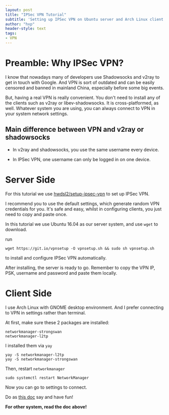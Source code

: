 ```yaml
---
layout: post
title: "IPSec VPN Tutorial"
subtitle: 'Setting up IPSec VPN on Ubuntu server and Arch Linux client'
author: "hxp"
header-style: text
tags:
- VPN
---
```


# Preamble: Why IPSec VPN? #

I know that nowadays many of developers use Shadowsocks and v2ray to get in touch with Google. And VPN is sort of outdated and can be easily censored and banned in mainland China, especially before some big events.

But, having a real VPN is really convenient. You don't need to install any of the clients such as v2ray or libev-shadowsocks. It is cross-platformed, as well. Whatever system you are using, you can always connect to VPN in your system network settings.

## Main difference between VPN and v2ray or shadowsocks ##

- In v2ray and shadowsocks, you use the same username every device.

- In IPSec VPN, one username can only be logged in on one device.

# Server Side #

For this tutorial we use [hwdsl2/setup-ipsec-vpn](https://github.com/hwdsl2/setup-ipsec-vpn) to set up IPSec VPN.

I recommend you to use the default settings, which generate random VPN credentials for you. It's safe and easy, whilst in configuring clients, you just need to copy and paste once.

In this tutorial we use Ubuntu 16.04 as our server system, and use `wget` to download.

run

``` shell
wget https://git.io/vpnsetup -O vpnsetup.sh && sudo sh vpnsetup.sh
```

to install and configure IPSec VPN automatically.

After installing, the server is ready to go. Remember to copy the VPN IP, PSK, username and password and paste them locally.

# Client Side #

I use Arch Linux with GNOME desktop environment. And I prefer connecting to VPN in settings rather than terminal.

At first, make sure these 2 packages are installed:

``` shell
networkmanager-strongswan
networkmanager-l2tp
```

I installed them via `yay`

``` shell
yay -S networkmanager-l2tp
yay -S networkmanager-strongswan
```

Then, restart `networkmanager`

``` shell
sudo systemctl restart NetworkManager
```

Now you can go to settings to connect.

Do as [this doc](https://github.com/hwdsl2/setup-ipsec-vpn/blob/master/docs/clients.md) say and have fun!

**For other system, read the doc above!**
